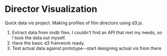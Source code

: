 # Director Visualization

Quick data vis project. Making profiles of film directors using d3.js.

1. Extract data from imdb files. I couldn't find an API that met my needs, so I took the data out myself.
2. Have the basic d3 framwork ready.
3. Test actual data against prototype--start designing actual vis from there
